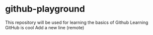 # github-playground
This repository will be used for learning the basics of Github
Learning GitHub is cool
Add a new line (remote)
